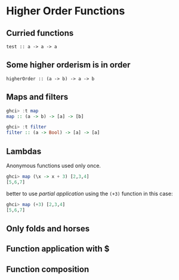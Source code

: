 # Higher Order Functions

## Curried functions

`test :: a -> a -> a`

## Some higher orderism is in order

`higherOrder :: (a -> b) -> a -> b` 

## Maps and filters

```hs
ghci> :t map
map :: (a -> b) -> [a] -> [b]
```

```hs
ghci> :t filter
filter :: (a -> Bool) -> [a] -> [a]
```

## Lambdas

Anonymous functions used only once. 

```hs
ghci> map (\x -> x + 3) [2,3,4]
[5,6,7]
```

better to use *partial application* using the `(+3)` function in this case: 

```hs
ghci> map (+3) [2,3,4]
[5,6,7]
```


## Only folds and horses

## Function application with $

## Function composition
